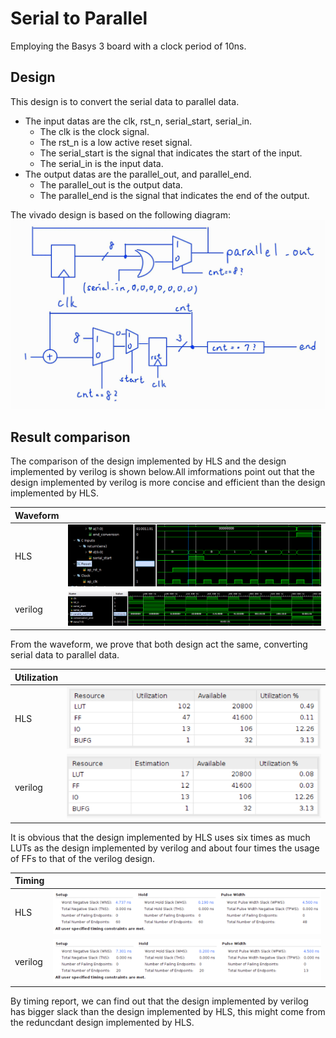 # Serial to Parallel

Employing the Basys 3 board with a clock period of 10ns.

## Design

This design is to convert the serial data to parallel data.

* The input datas are the clk, rst_n, serial_start, serial_in.
  * The clk is the clock signal.
  * The rst_n is a low active reset signal.
  * The serial_start is the signal that indicates the start of the input.
  * The serial_in is the input data.
* The output datas are the parallel_out, and parallel_end.
  * The parallel_out is the output data.
  * The parallel_end is the signal that indicates the end of the output.

The vivado design is based on the following diagram:
![Alt text](image-4.png)

## Result comparison

The comparison of the design implemented by HLS and the design implemented by verilog is shown below.All imformations point out that the design implemented by verilog is more concise and efficient than the design implemented by HLS.

|Waveform  |        |
|--------|--------|
|HLS     |![Alt text](image.png)|
|verilog |![Alt text](image-2.png)|

From the waveform, we prove that both design act the same, converting serial data to parallel data.

|Utilization|                        |
|--         |--                      |
|HLS        |![Alt text](image-1.png)|
|verilog    |![Alt text](image-3.png)|

It is obvious that the design implemented by HLS uses six times as much LUTs as the design implemented by verilog and about four times the usage of FFs to that of the verilog design.

|Timing||
|--|--|
|HLS|![Alt text](image-6.png)|
|verilog|![Alt text](image-5.png)|

By timing report, we can find out that the design implemented by verilog has bigger slack than the design implemented by HLS, this might come from the reduncdant design implemented by HLS.